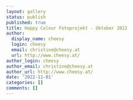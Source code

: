 ```yaml
---
layout: gallery
status: publish
published: true
title: Happy Colour Fotoprojekt - Oktober 2022
author:
  display_name: cheesy
  login: cheesy
  email: christine@cheesy.at
  url: http://www.cheesy.at/
author_login: cheesy
author_email: christine@cheesy.at
author_url: http://www.cheesy.at/
date: '2022-11-01'
categories: []
comments: []
---
```


